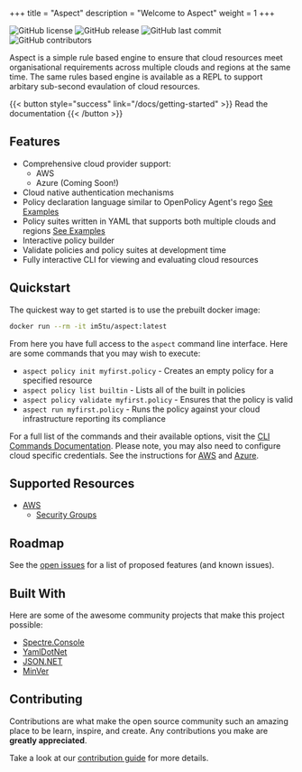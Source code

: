 +++
title = "Aspect"
description = "Welcome to Aspect"
weight = 1
+++

![GitHub license](https://img.shields.io/github/license/im5tu/aspect.svg?style=flat-square)
![GitHub release](https://img.shields.io/github/release/im5tu/aspect.svg?style=flat-square)
![GitHub last commit](https://img.shields.io/github/last-commit/im5tu/aspect?style=flat-square)
![GitHub contributors](https://img.shields.io/github/contributors/im5tu/aspect?style=flat-square)

Aspect is a simple rule based engine to ensure that cloud resources meet organisational requirements across multiple clouds and regions at the same time. The same rules based engine is available as a REPL to support arbitary sub-second evaulation of cloud resources.

{{< button style="success" link="/docs/getting-started" >}} Read the documentation {{< /button >}}

## Features

- Comprehensive cloud provider support:
    * AWS
    * Azure (Coming Soon!)
- Cloud native authentication mechanisms
- Policy declaration language similar to OpenPolicy Agent's rego [See Examples](https://github.com/Im5tu/aspect/tree/main/examples)
- Policy suites written in YAML that supports both multiple clouds and regions [See Examples](https://github.com/Im5tu/aspect/tree/main/examples)
- Interactive policy builder
- Validate policies and policy suites at development time
- Fully interactive CLI for viewing and evaluating cloud resources

## Quickstart

The quickest way to get started is to use the prebuilt docker image:

```bash
docker run --rm -it im5tu/aspect:latest
```

From here you have full access to the `aspect` command line interface. Here are some commands that you may wish to execute:

- `aspect policy init myfirst.policy` - Creates an empty policy for a specified resource
- `aspect policy list builtin` - Lists all of the built in policies
- `aspect policy validate myfirst.policy` - Ensures that the policy is valid
- `aspect run myfirst.policy` - Runs the policy against your cloud infrastructure reporting its compliance

For a full list of the commands and their available options, visit the [CLI Commands Documentation](/docs/getting-started/commands/). Please note, you may also need to configure cloud specific credentials. See the instructions for [AWS](/docs/aws/configuration/) and [Azure](/docs/azure/configuration/).

## Supported Resources

- [AWS](/docs/aws)
    - [Security Groups](/docs/aws/resources/awssecuritygroup/)

## Roadmap

See the [open issues](https://github.com/im5tu/aspect/issues) for a list of proposed features (and known issues).

## Built With

Here are some of the awesome community projects that make this project possible:

- [Spectre.Console](https://github.com/spectreconsole/spectre.console)
- [YamlDotNet](https://github.com/aaubry/YamlDotNet)
- [JSON.NET](https://www.newtonsoft.com/json)
- [MinVer](https://github.com/adamralph/minver)


## Contributing

Contributions are what make the open source community such an amazing place to be learn, inspire, and create. Any contributions you make are **greatly appreciated**.

Take a look at our [contribution guide](/docs/contributing/) for more details.